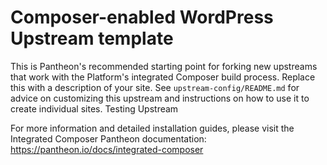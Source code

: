 # Composer-enabled WordPress Upstream template

This is Pantheon's recommended starting point for forking new upstreams that work with the Platform's integrated
Composer build process. Replace this with a description of your site. See `upstream-config/README.md` for advice
on customizing this upstream and instructions on how to use it to create individual sites. Testing Upstream

For more information and detailed installation guides, please visit the Integrated Composer Pantheon documentation: https://pantheon.io/docs/integrated-composer
